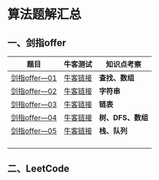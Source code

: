 # 算法题解汇总

## 一、剑指offer

| 题目                           | 牛客测试 | 知识点考察 |
| ------------------------------ | ------ | ---- |
| [剑指offer—01](./剑指offer/剑指offer—01) | [牛客链接](https://www.nowcoder.com/practice/abc3fe2ce8e146608e868a70efebf62e?tpId=13&tqId=11154&tPage=1&rp=1&ru=/ta/coding-interviews&qru=/ta/coding-interviews/question-ranking)| **查找、数组** |
| [剑指offer—02](./剑指offer/剑指offer—02) | [牛客链接](https://www.nowcoder.com/practice/4060ac7e3e404ad1a894ef3e17650423?tpId=13&&tqId=11155&rp=1&ru=/ta/coding-interviews&qru=/ta/coding-interviews/question-ranking) | **字符串** |
| [剑指offer—03](./剑指offer/剑指offer—03) | [牛客链接](https://www.nowcoder.com/practice/d0267f7f55b3412ba93bd35cfa8e8035?tpId=13&&tqId=11156&rp=1&ru=/ta/coding-interviews&qru=/ta/coding-interviews/question-ranking) | **链表** |
| [剑指offer—04](./剑指offer/剑指offer—04) | [牛客链接](https://www.nowcoder.com/practice/8a19cbe657394eeaac2f6ea9b0f6fcf6?tpId=13&&tqId=11157&rp=1&ru=/ta/coding-interviews&qru=/ta/coding-interviews/question-ranking) | **树、DFS、数组** |
| [剑指offer—05](./剑指offer/剑指offer—05) | [牛客链接](https://www.nowcoder.com/practice/54275ddae22f475981afa2244dd448c6?tpId=13&&tqId=11158&rp=1&ru=/ta/coding-interviews&qru=/ta/coding-interviews/question-ranking) | **栈、队列** |
|                                |        |      |
|                                |        |      |
|                                |        |      |
|                                |        |      |



## 二、LeetCode





